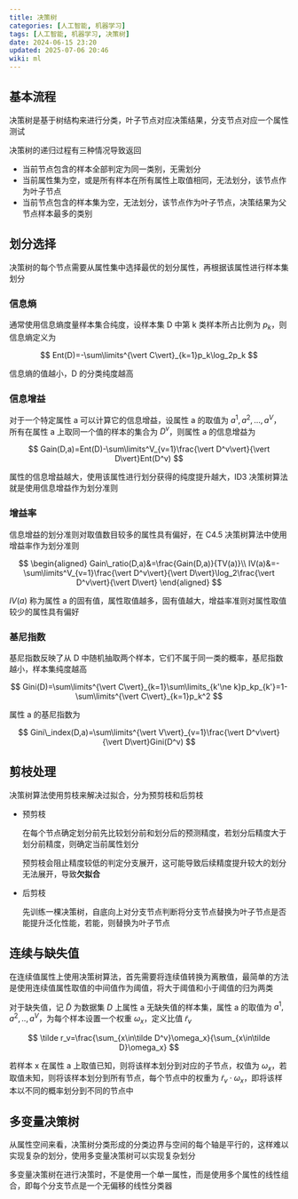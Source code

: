 ```yaml
---
title: 决策树
categories: [人工智能, 机器学习]
tags: [人工智能, 机器学习, 决策树]
date: 2024-06-15 23:20
updated: 2025-07-06 20:46
wiki: ml
---
```

## 基本流程

决策树是基于树结构来进行分类，叶子节点对应决策结果，分支节点对应一个属性测试

决策树的递归过程有三种情况导致返回

- 当前节点包含的样本全部判定为同一类别，无需划分
- 当前属性集为空，或是所有样本在所有属性上取值相同，无法划分，该节点作为叶子节点
- 当前节点包含的样本集为空，无法划分，该节点作为叶子节点，决策结果为父节点样本最多的类别

## 划分选择

决策树的每个节点需要从属性集中选择最优的划分属性，再根据该属性进行样本集划分

### 信息熵

通常使用信息熵度量样本集合纯度，设样本集 D 中第 k 类样本所占比例为 $p_k$，则信息熵定义为

$$
Ent(D)=-\sum\limits^{\vert C\vert}_{k=1}p_k\log_2p_k
$$

信息熵的值越小，D 的分类纯度越高

### 信息增益

对于一个特定属性 a 可以计算它的信息增益，设属性 a 的取值为 $a^1,a^2,...,a^V$，所有在属性 a 上取同一个值的样本的集合为 $D^v$，则属性 a 的信息增益为

$$
Gain(D,a)=Ent(D)-\sum\limits^V_{v=1}\frac{\vert D^v\vert}{\vert D\vert}Ent(D^v)
$$

属性的信息增益越大，使用该属性进行划分获得的纯度提升越大，ID3 决策树算法就是使用信息增益作为划分准则

### 增益率

信息增益的划分准则对取值数目较多的属性具有偏好，在 C4.5 决策树算法中使用增益率作为划分准则

$$
\begin{aligned}
Gain\_ratio(D,a)&=\frac{Gain(D,a)}{TV(a)}\\
IV(a)&=-\sum\limits^V_{v=1}\frac{\vert D^v\vert}{\vert D\vert}\log_2\frac{\vert D^v\vert}{\vert D\vert}
\end{aligned}
$$

$IV(a)$ 称为属性 a 的固有值，属性取值越多，固有值越大，增益率准则对属性取值较少的属性具有偏好

### 基尼指数

基尼指数反映了从 D 中随机抽取两个样本，它们不属于同一类的概率，基尼指数越小，样本集纯度越高

$$
Gini(D)=\sum\limits^{\vert C\vert}_{k=1}\sum\limits_{k'\ne k}p_kp_{k'}=1-\sum\limits^{\vert C\vert}_{k=1}p_k^2
$$

属性 a 的基尼指数为

$$
Gini\_index(D,a)=\sum\limits^{\vert V\vert}_{v=1}\frac{\vert D^v\vert}{\vert D\vert}Gini(D^v)
$$

## 剪枝处理

决策树算法使用剪枝来解决过拟合，分为预剪枝和后剪枝

- 预剪枝

    在每个节点确定划分前先比较划分前和划分后的预测精度，若划分后精度大于划分前精度，则确定当前属性划分

    预剪枝会阻止精度较低的判定分支展开，这可能导致后续精度提升较大的划分无法展开，导致**欠拟合**

- 后剪枝

    先训练一棵决策树，自底向上对分支节点判断将分支节点替换为叶子节点是否能提升泛化性能，若能，则替换为叶子节点

## 连续与缺失值

在连续值属性上使用决策树算法，首先需要将连续值转换为离散值，最简单的方法是使用连续值属性取值的中间值作为阈值，将大于阈值和小于阈值的归为两类

对于缺失值，记 $\tilde D$ 为数据集 $D$ 上属性 a 无缺失值的样本集，属性 a 的取值为 $a^1,a^2,..,a^V$，为每个样本设置一个权重 $\omega_x$，定义比值 $\tilde r_v$

$$
\tilde r_v=\frac{\sum_{x\in\tilde D^v}\omega_x}{\sum_{x\in\tilde D}\omega_x}
$$

若样本 x 在属性 a 上取值已知，则将该样本划分到对应的子节点，权值为 $\omega_x$，若取值未知，则将该样本划分到所有节点，每个节点中的权重为 $\tilde r_v\cdot\omega_x$，即将该样本以不同的概率划分到不同的节点中

## 多变量决策树

从属性空间来看，决策树分类形成的分类边界与空间的每个轴是平行的，这样难以实现复杂的划分，使用多变量决策树可以实现复杂划分

多变量决策树在进行决策时，不是使用一个单一属性，而是使用多个属性的线性组合，即每个分支节点是一个无偏移的线性分类器
